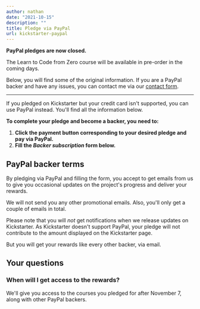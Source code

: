 ```yaml
---
author: nathan
date: "2021-10-15"
description: ""
title: Pledge via PayPal
url: kickstarter-paypal
---
```


**PayPal pledges are now closed.**

The Learn to Code from Zero course will be available in pre-order in the coming days.

Below, you will find some of the original information. If you are a PayPal backer and have any issues, you can contact me via our [contact form](https://gdquest.mavenseed.com/p/contact).

<hr>

If you pledged on Kickstarter but your credit card isn't supported, you can use PayPal instead. You'll find all the information below.

**To complete your pledge and become a backer, you need to:**

1. **Click the payment button corresponding to your desired pledge and pay via PayPal.**
1. **Fill the _Backer subscription_ form below.**

## PayPal backer terms

By pledging via PayPal and filling the form, you accept to get emails from us to give you occasional updates on the project's progress and deliver your rewards.

We will not send you any other promotional emails. Also, you'll only get a couple of emails in total.

Please note that you will _not_ get notifications when we release updates on Kickstarter. As Kickstarter doesn't support PayPal, your pledge will not contribute to the amount displayed on the Kickstarter page.

But you will get your rewards like every other backer, via email.

## Your questions

### When will I get access to the rewards?

We'll give you access to the courses you pledged for after November 7, along with other PayPal backers.
